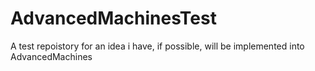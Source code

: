 AdvancedMachinesTest
====================

A test repoistory for an idea i have, if possible, will be implemented into AdvancedMachines
